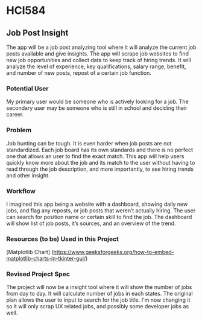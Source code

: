# HCI584

## Job Post Insight
The app will be a job post analyzing tool where it will analyze the current job posts available and give insights. The app will scrape job websites to find new job opportunities and collect data to keep track of hiring trends. It will analyze the level of experience, key qualifications, salary range, benefit, and number of new posts, repost of a certain job function.

### Potential User
My primary user would be someone who is actively looking for a job. The secondary user may be someone who is still in school and deciding their career.

### Problem
Job hunting can be tough. It is even harder when job posts are not standardized. Each job board has its own standards and there is no perfect one that allows an user to find the exact match.
This app will help users quickly know more about the job and its match to the user without having to read through the job description, and more importantly, to see hiring trends and other insight.

### Workflow
I imagined this app being a website with a dashboard, showing daily new jobs, and flag any reposts, or job posts that weren’t actually hiring. The user can search for position name or certain skill to find the job. The dashboard will show list of job posts, it’s sources, and an overview of the trend.

### Resources (to be) Used in this Project
[Matplotlib Chart] (https://www.geeksforgeeks.org/how-to-embed-matplotlib-charts-in-tkinter-gui/)


### Revised Project Spec
The project will now be a insight tool where it will show the number of jobs from day to day. It will calculate number of jobs in each states. The original plan allows the user to input to search for the job title. I'm now changing it so it will only scrap UX related jobs, and possibly some developer jobs as well. 

